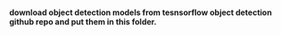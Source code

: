 
#### download object detection models from tesnsorflow object detection github repo and put them in this folder.
